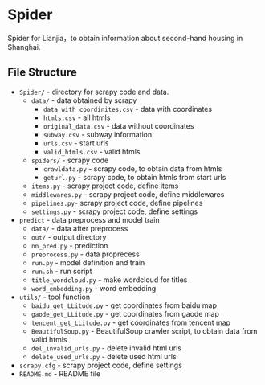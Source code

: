 Spider
======
Spider for Lianjia，to obtain information about second-hand housing in Shanghai.

File Structure
--------------
* `Spider/` - directory for scrapy code and data.
    * `data/` - data obtained by scrapy
        * `data_with_coordinites.csv` - data with coordinates
        * `htmls.csv` - all htmls
        * `original_data.csv` - data without coordinates
        * `subway.csv` - subway information
        * `urls.csv` - start urls
        * `valid_htmls.csv` - valid htmls
    * `spiders/` - scrapy code
        * `crawldata.py` - scrapy code, to obtain data from htmls
        * `geturl.py` - scrapy code, to obtain htmls from start urls
    * `items.py` - scrapy project code, define items
    * `middlewares.py` - scrapy project code, define middlewares
    * `pipelines.py`- scrapy project code, define pipelines
    * `settings.py` - scrapy project code, define settings
* `predict` - data preprocess and model train
    * `data/` - data after preprocess
    * `out/` - output directory
    * `nn_pred.py` - prediction
    * `preprocess.py` - data proprecess
    * `run.py` - model definition and train
    * `run.sh` - run script
    * `title_wordcloud.py` - make wordcloud for titles
    * `word_embedding.py` - word embedding
* `utils/` - tool function
    * `baidu_get_LLitude.py` - get coordinates from baidu map
    * `gaode_get_LLitude.py` - get coordinates from gaode map
    * `tencent_get_LLitude.py` - get coordinates from tencent map
    * `BeautifulSoup.py` - BeautifulSoup crawler script, to obtain data from valid htmls
    * `del_invalid_urls.py` - delete invalid html urls
    * `delete_used_urls.py` - delete used html urls
* `scrapy.cfg` - scrapy project code, define settings
* `README.md` - README file
